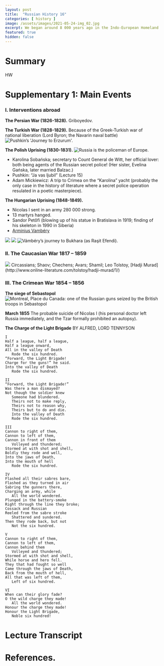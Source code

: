 ```yaml
---
layout: post
title:  "Russian History 16"
categories: [ history ]
image: /assets/images/2021-05-24-img_02.jpg
excerpt: We began around 8 000 years ago in the Indo-European Homeland and ended in 988, when Vladimir the Great adopted Orthodox Christianity.
featured: true
hidden: false
---
```


# Summary

HW

# Supplementary 1: Main Events

### I. Interventions abroad 

**The Persian War (1826-1828).** Griboyedov.

**The Turkish War (1828-1829).** Because of the Greek-Turkish war of national liberation (Lord Byron; the Navarin naval battle)
<img src="{{ site.baseurl }}/assets/images/2021-05-24-img_01.jpg" title="Pushkin’s 'Journey to Erzurum'."/>

**The Polish Uprising (1830-1831).**
<img src="{{ site.baseurl }}/assets/images/2021-05-24-img_02.jpg" title="Russia is the policeman of Europe."/>
* Karolina Sobańska; secretary to Count General de Witt, her official lover: both being agents of the Russian secret police! (Her sister, Evelina Gańska, later married Balzac.)
* Pushkin: “Ja vas ljubil” (Lecture 15)
* Adam Mickiewicz: A trip to Crimea on the “Karolina” yacht  (probably the only case in the history of literature where a secret police operation resulated in a poetic  masterpiece).

**The Hungarian Uprising (1848-1849).**
* Nicolas I sent in an army 280 000 strong.
* 13 martyrs hanged.
* Sandor Petőfi (blowing up of his statue in Bratislava in 1919; finding of his skeleton in 1990 in Siberia)
* [Arminius Vambéry](https://www.gutenberg.org/files/40163/40163-h/40163-h.htm)
<img src="{{ site.baseurl }}/assets/images/2021-05-24-img_03.jpg"/>
<img src="{{ site.baseurl }}/assets/images/2021-05-24-img_04.jpg"/>
<img src="{{ site.baseurl }}/assets/images/2021-05-24-img_05.jpg" title="Vámbéry’s journey to Bukhara (as 
Raşit Efendi)."/>

### II. The Caucasian War 1817 – 1859
<img src="{{ site.baseurl }}/assets/images/2021-05-24-img_06.jpg"/>
Circassians; Shaov; Chechens; Avars; Shamil; Leo Tolstoy, [Hadji Murad](http://www.online-literature.com/tolstoy/hadji-murad/1/)

### III. The Crimean War 1854 – 1856

**The siege of Sebastopol**
<img src="{{ site.baseurl }}/assets/images/2021-05-24-img_07.jpg" title="Montreal, Place du Canada: one of the Russian guns seized by the British troops in Sebastopol"/>

**March 1855** The probable suicide of Nicolas I (his personal doctor left Russia immediately, and the Tzar formally prohibited an autopsy).

**The Charge of the Light Brigade** BY ALFRED, LORD TENNYSON
```
I
Half a league, half a league,
Half a league onward,
All in the valley of Death
   Rode the six hundred.
“Forward, the Light Brigade!
Charge for the guns!” he said.
Into the valley of Death
   Rode the six hundred.

II
“Forward, the Light Brigade!”
Was there a man dismayed?
Not though the soldier knew
   Someone had blundered.
   Theirs not to make reply,
   Theirs not to reason why,
   Theirs but to do and die.
   Into the valley of Death
   Rode the six hundred.

III
Cannon to right of them,
Cannon to left of them,
Cannon in front of them
   Volleyed and thundered;
Stormed at with shot and shell,
Boldly they rode and well,
Into the jaws of Death,
Into the mouth of hell
   Rode the six hundred.

IV
Flashed all their sabres bare,
Flashed as they turned in air
Sabring the gunners there,
Charging an army, while
   All the world wondered.
Plunged in the battery-smoke
Right through the line they broke;
Cossack and Russian
Reeled from the sabre stroke
   Shattered and sundered.
Then they rode back, but not
   Not the six hundred.

V
Cannon to right of them,
Cannon to left of them,
Cannon behind them
   Volleyed and thundered;
Stormed at with shot and shell,
While horse and hero fell.
They that had fought so well
Came through the jaws of Death,
Back from the mouth of hell,
All that was left of them,
   Left of six hundred.

VI
When can their glory fade?
O the wild charge they made!
   All the world wondered.
Honour the charge they made!
Honour the Light Brigade,
   Noble six hundred!
```

# Lecture Transcript

# References.
